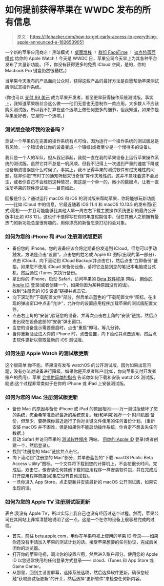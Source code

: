# 如何提前获得苹果在 WWDC 发布的所有信息

> 原文：<https://lifehacker.com/how-to-get-early-access-to-everything-apple-announced-a-1826539051>

一个新的苹果应用商店！黑暗模式！ [桌面堆栈](https://gizmodo.com/all-the-new-features-coming-in-macos-10-14-mojave-upda-1826531489#_ga=2.122514123.11446851.1528118734-3846207152.1521480874) ！ [群组 FaceTime](https://gizmodo.com/here-are-the-coolest-features-in-ios-12-updating-1826497656#_ga=2.122514123.11446851.1528118734-3846207152.1521480874) ！ [迪克特蕾西模式](https://gizmodo.com/watchos-5-0-will-turn-your-apple-watch-into-a-dick-trac-1826487963#_ga=2.122514123.11446851.1528118734-3846207152.1521480874) 给你的 Apple Watch！今天是 WWDC 日，苹果公司今天早上为其各种平台发布了大量新功能。(不，你没有获得更多的免费 iCloud 空间，是的，你的 Macbook Pro 键盘仍然很糟糕。)



当苹果今天发布的产品面向公众时，获得这些产品的最好方法是自愿帮助苹果测试版测试其操作系统。

(你也可以 [支付 99 美元](https://developer.apple.com/support/purchase-activation/) 成为苹果开发者，甚至更早获得操作系统测试版。事实上，我知道苹果粉丝会这么做——他们无意也无意制作一款应用。大多数人不应该购买测试版，所以我不打算在这个选项上做任何更多的细节，但我知道，如果你是苹果爱好者，它*是*的一个选项。)

### 测试版会破坏我的设备吗？

测试一个苹果仍在完善的操作系统有点可怕，因为运行一个操作系统的测试版总是有风险，一个错误会让你的设备变成一个镇纸(或者至少是一个慢得多的设备)。

我只是一个人的军队，但从我记事起，我就一直在我的苹果设备上运行苹果操作系统的测试版。虽然它并不总是一帆风顺，但我不记得上一次遇到严重的速度下降或设备崩溃错误是什么时候了。事实上，我不记得苹果的测试软件有过灾难性的问题，除非你把“有时丁的通知听起来很奇怪”算作灾难性的。这并不意味着这不会发生，或者你自己不会经历这种情况，但这是一个单一的，微小的数据点，让我一直注册苹果的软件测试版——目前如此。

回报是什么？通过运行 macOS 和 iOS 的测试版来帮助苹果，你将能够玩新功能——比如 iCloud 中的信息，它最近随着 iOS 11.4 和 macOS 10.13.5 的发布而(正式)亮相——并且可能能够比其他人早一周左右下载主要操作系统更新的最终公开版本(比如 iOS 12)。这也许不值得写在你的年度假期信中，但在其他人之前拥有最热门的新功能总是很有趣的。用你漂亮的新备忘录打动约会对象。

### 如何为您的 iPhone 和 iPad 注册测试版更新

*   备份您的 iPhone。您的设备应该会将定期备份发送到 iCloud，但您可以手动触发，方法是点击“设置”，点击您的姓名或 Apple ID 图标(出现的第一部分)，点击 iCloud，向下滚动到 iCloud Backup(并点击它)，然后点击“立即备份”链接。如果您不使用 iCloud 来备份设备，请将它连接到您的笔记本电脑或台式机，然后通过 iTunes 来执行备份。
*   拿出你的 iPhone，启动 Safari，访问苹果的 [Beta 软件程序](https://beta.apple.com/) 网站， [用你的 Apple ID](https://beta.apple.com/sp/betaprogram/legal?lo=y) 登录(或者创建一个，如果你因为某种原因没有的话)。
*   找到“注册您的 iOS 设备”链接并点击它。
*   向下滚动到“下载配置文件”部分，然后单击蓝色的“下载配置文件”图标。在出现的弹出窗口中点击“允许”，允许你的设置应用程序加载苹果的测试版配置文件。
*   点击右上角的“安装”,验证您的设备，并再次点击右上角的“安装”链接。然后点击出现在设备底部的“安装”弹出窗口。
*   当您的设备显示需要重启时，点击“重启”即可。等几分钟。
*   当你重新验证进入你的 iPhone 时，点击设置，向下滚动并点击通用，然后点击软件更新以获取最新的 iOS 测试版。

### **如何注册 Apple Watch 的测试版更新**

这个很简单:你不能。苹果没有发布 watchOS 的公开测试版，因为如果出现问题，没有办法对设备进行降级。如果你是开发者账户(比如，你向苹果支付开发者账户的费用)，苹果 [会提供简单的指令](https://developer.apple.com/support/beta-software/install-watchos-beta/) 告诉你如何下载和安装 watchOS 测试版。剧透:这个过程非常类似于在你的 iPhone 或 iPad 上安装测试版。

### **如何为您的 Mac 注册测试版更新**

*   备份 Mac 的原因与备份 iPhone 或 iPad 的原因相同——万一测试版破坏了您的系统，您会希望准备好最近的系统恢复。我(和苹果)推荐一个 [时间机器](https://support.apple.com/en-us/HT201250) 备份，但至少，要确保你最近运行了你对关键文件使用的任何备份计划。(重新安装 macOS 并不困难，但是如果你不能启动操作系统，你肯定不想丢失任何数据。)
*   启动 Safari 并访问苹果的 [测试软件程序](https://beta.apple.com/) 网站。 [用你的 Apple ID](https://beta.apple.com/sp/betaprogram/legal?lo=y) 登录(或者创建一个，然后登录)。
*   找到“注册您的 Mac”链接并点击它。
*   向下滚动到“注册您的 Mac”部分，并单击蓝色的“下载 macOS Public Beta Access Utility”图标。一个文件将下载到您的计算机上，不会花很长时间。完成后，双击它，像安装任何其他下载的应用程序一样安装软件包，并在完成后打开应用程序商店(如果它没有自动加载)。
*   一旦你进入 App Store，点击更新并安装最新的 macOS 公开测试版，如果它出现的话。

### **如何为您的 Apple TV 注册测试版更新**

表白:我没有 Apple TV，所以实际上我自己也没有经历过这个过程。然而，苹果公司在其网站上非常清楚地说明了这一点，这是一个在你的设备上很容易完成的过程。

*   首先，前往 beta.apple.com，用你在苹果电视上使用的苹果 ID 登录——如果你还没有申请加入苹果的测试计划的话。接受苹果想要的任何协议，完成后关闭你的浏览器。
*   打开你的苹果电视，调出你的设置应用，然后进入账户部分。使用您的 Apple ID 以您通常使用的任何登录方式登录——I cloud、iTunes 和 App Store 或 Game Center。
*   从那里，回到主设置屏幕，选择系统选项，然后选择软件更新。确保您轻触“获取测试版更新”的开关，然后选择“更新软件”来检查任何新内容。